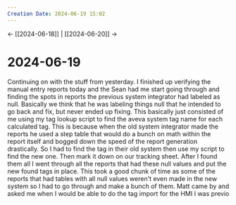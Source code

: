 ```yaml
---
Creation Date: 2024-06-19 15:02
---
```


<- [[2024-06-18]] | [[2024-06-20]]  ->

# 2024-06-19
Continuing on with the stuff from yesterday. I finished up verifying the manual entry reports today and the Sean had me start going through and finding the spots in reports the previous system integrator had labeled as null. Basically we think that he was labeling things null that he intended to go back and fix, but never ended up fixing. This basically just consisted of me using my tag lookup script to find the aveva system tag name for each calculated tag. This is because when the old system integrator made the reports he used a step table that would do a bunch on math within the report itself and bogged down the speed of the report generation drastically. So I had to find the tag in their old system then use my script to find the new one. Then mark it down on our tracking sheet. After I found them all I went through all the reports that had these null values and put the new found tags in place. This took a good chunk of time as some of the reports that had tables with all null values weren't even made in the new system so I had to go through and make a bunch of them. Matt came by and asked me when I would be able to do the tag import for the HMI I was previo